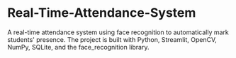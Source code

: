 # Real-Time-Attendance-System
A real-time attendance system using face recognition to automatically mark students' presence. The project is built with Python, Streamlit, OpenCV, NumPy, SQLite, and the face_recognition library.
